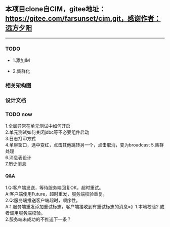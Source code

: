 ## 本项目clone自CIM，gitee地址：https://gitee.com/farsunset/cim.git，感谢作者：远方夕阳 

***

### TODO  
- 1.添加IM  

- 2.集群化  


### 相关架构图  

### 设计文档


### TODO now
1.全局异常在单元测试中如何开启  
2.单元测试如何关闭jdbc等不必要组件启动  
3.日志打印方式    
4.单聊窗口，选中变红，点击其他跳转另一个，点击取消，变为broadcast
5.集群处理  
6.消息表设计  
7.历史消息  


#### Q&A
1.Q:客户端发送，等待服务端回复OK，超时重试。  
  A:客户端使用Future，超时重发，服务端校验重复。  
2.Q:服务端推送客户端超时，顺序性。  
  A:1.服务端重发添加重试标志，客户端接收到有重试标志的消息=》1.本地校验2.或者调用服务端校验。  
    2.服务端未成功的不推送下一条？  

  